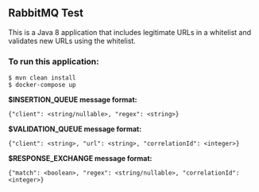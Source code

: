 ## RabbitMQ Test
This is a Java 8 application that includes legitimate URLs in a whitelist and validates new URLs using the whitelist.

### To run this application:

    $ mvn clean install
    $ docker-compose up

**$INSERTION_QUEUE message format:**

    {"client": <string/nullable>, "regex": <string>}
    
**$VALIDATION_QUEUE message format:**

    {"client": <string>, "url": <string>, "correlationId": <integer>}

**$RESPONSE_EXCHANGE message format:**

    {"match": <boolean>, "regex": <string/nullable>, "correlationId": <integer>}
